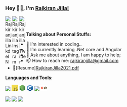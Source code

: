 ### Hey 👋🏽, I'm [Rajkiran Jilla!](https://Rajkiran77.github.io) 

<a href="https://www.linkedin.com/in/rajkiranjilla/">
  <img align="left" alt="Rajkiranjilla LinkdeIN" width="22px" src="https://cdn.jsdelivr.net/npm/simple-icons@v3/icons/linkedin.svg" />
</a>
<a href="https://www.instagram.com/raaj.__/">
  <img align="left" alt="Rajkiranjilla Instagram" width="22px" src="https://cdn.jsdelivr.net/npm/simple-icons@v3/icons/instagram.svg" />
</a>
<a href="https://twitter.com/RajkiranJilla/">
  <img align="left" alt="Rajkiranjilla | Twitter" width="22px" src="https://cdn.jsdelivr.net/npm/simple-icons@v3/icons/twitter.svg" />
</a>
<br />
<br />

**Talking about Personal Stuffs:**

- 👀 I’m interested in coding..
- 🌱 I’m currently learning .Net core and Angular
- 💬 Ask me about anything, I am happy to help;
- 📫 How to reach me: rajkiranjilla@gmail.com
- 📝[Resume][RajkiranJilla2021.pdf](https://github.com/Rajkiran77/Rajkiran77/files/6719538/RajkiranJilla2021.pdf)

**Languages and Tools:**  

<code><img height="20" src="https://upload.wikimedia.org/wikipedia/commons/thumb/1/10/CSS3_and_HTML5_logos_and_wordmarks.svg/791px-CSS3_and_HTML5_logos_and_wordmarks.svg.png"></code>
<code><img height="20" src="https://raw.githubusercontent.com/github/explore/80688e429a7d4ef2fca1e82350fe8e3517d3494d/topics/javascript/javascript.png"></code>
<code><img height="20" src="https://raw.githubusercontent.com/github/explore/80688e429a7d4ef2fca1e82350fe8e3517d3494d/topics/nodejs/nodejs.png"></code>
<code><img height="20" src="https://raw.githubusercontent.com/github/explore/80688e429a7d4ef2fca1e82350fe8e3517d3494d/topics/cpp/cpp.png"></code>
<code><img height="20" src="https://user-images.githubusercontent.com/65813045/123501146-77cc1500-d660-11eb-911b-534eea570e52.png"></code>
<code><img height="20" src="https://raw.githubusercontent.com/github/explore/80688e429a7d4ef2fca1e82350fe8e3517d3494d/topics/git/git.png"></code>

<code><img height="20" src="https://user-images.githubusercontent.com/65813045/123501497-ffb31e80-d662-11eb-941c-14a6f0e95d47.png"></code>
<code><img height="20" src="https://user-images.githubusercontent.com/65813045/123501531-32f5ad80-d663-11eb-8c26-419e8c75bde4.png"></code>
<code><img height="20" src="https://user-images.githubusercontent.com/65813045/123501545-54ef3000-d663-11eb-82db-1166d67a5ca5.png"></code>



<!---
Rajkiran77/Rajkiran77 is a ✨ special ✨ repository because its `README.md` (this file) appears on your GitHub profile.
You can click the Preview link to take a look at your changes.
--->
